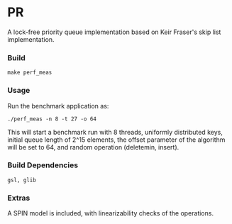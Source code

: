 PR
==

A lock-free priority queue implementation based on Keir Fraser's skip list implementation.


### Build

    make perf_meas

### Usage

Run the benchmark application as:

    ./perf_meas -n 8 -t 27 -o 64 
    
This will start a benchmark run with 8 threads, uniformly distributed
keys, initial queue length of 2^15 elements, the offset parameter of
the algorithm will be set to 64, and random operation (deletemin,
insert).


### Build Dependencies

    gsl, glib


### Extras

A SPIN model is included, with linearizability checks of the
operations.
